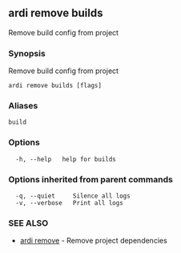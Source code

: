 ## ardi remove builds

Remove build config from project

### Synopsis


Remove build config from project

```
ardi remove builds [flags]
```

### Aliases


```
build
```

### Options

```
  -h, --help   help for builds
```

### Options inherited from parent commands

```
  -q, --quiet     Silence all logs
  -v, --verbose   Print all logs
```

### SEE ALSO

* [ardi remove](ardi_remove.md)	 - Remove project dependencies

